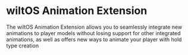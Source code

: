 # wiltOS Animation Extension
The wiltOS Animation Extension allows you to seamlessly integrate new animations to player models without losing support for other integrated animations, as well as offers new ways to animate your player with hold type creation

